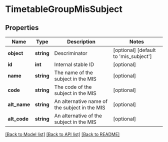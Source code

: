 # TimetableGroupMisSubject

## Properties
Name | Type | Description | Notes
------------ | ------------- | ------------- | -------------
**object** | **string** | Descriminator | [optional] [default to 'mis_subject']
**id** | **int** | Internal stable ID | [optional] 
**name** | **string** | The name of the subject in the MIS | [optional] 
**code** | **string** | The code of the subject in the MIS | [optional] 
**alt_name** | **string** | An alternative name of the subject in the MIS | [optional] 
**alt_code** | **string** | An alternative of the subject in the MIS | [optional] 

[[Back to Model list]](../README.md#documentation-for-models) [[Back to API list]](../README.md#documentation-for-api-endpoints) [[Back to README]](../README.md)



